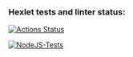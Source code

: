 ### Hexlet tests and linter status:

[![Actions Status](https://github.com/Darkerus/fullstack-javascript-project-4/actions/workflows/hexlet-check.yml/badge.svg)](https://github.com/Darkerus/fullstack-javascript-project-4/actions)

[![NodeJS-Tests](https://github.com/darkerus/fullstack-javascript-project-4/workflows/nodejs-tests/badge.svg)](https://github.com/darkerus/fullstack-javascript-project-4/actions)
